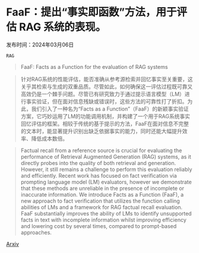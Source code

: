 # FaaF：提出“事实即函数”方法，用于评估 RAG 系统的表现。

发布时间：2024年03月06日

`RAG`

> FaaF: Facts as a Function for the evaluation of RAG systems

> 针对RAG系统的性能评估，能否准确从参考源检索并回忆事实至关重要，这关乎其检索与生成的双重品质。尽管如此，如何确保这一评估过程既可靠又高效仍是一个棘手问题。尽管已有研究致力于通过提示语言模型（LM）进行事实验证，但在面对信息残缺或错误时，这些方法的可靠性打了折扣。为此，我们引入了一种名为“Facts as a Function”（FaaF）的新颖事实验证方案，它巧妙运用了LM的功能调用机制，并构建了一个用于RAG系统事实回忆评估的框架。相较于传统的基于提示的方法，FaaF在面对信息不完整的文本时，能显著提升识别出缺乏依据事实的能力，同时还能大幅提升效率、降低成本数倍。

> Factual recall from a reference source is crucial for evaluating the performance of Retrieval Augmented Generation (RAG) systems, as it directly probes into the quality of both retrieval and generation. However, it still remains a challenge to perform this evaluation reliably and efficiently. Recent work has focused on fact verification via prompting language model (LM) evaluators, however we demonstrate that these methods are unreliable in the presence of incomplete or inaccurate information. We introduce Facts as a Function (FaaF), a new approach to fact verification that utilizes the function calling abilities of LMs and a framework for RAG factual recall evaluation. FaaF substantially improves the ability of LMs to identify unsupported facts in text with incomplete information whilst improving efficiency and lowering cost by several times, compared to prompt-based approaches.

[Arxiv](https://arxiv.org/abs/2403.03888)